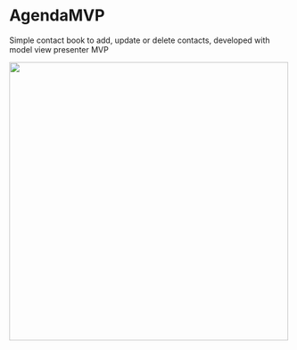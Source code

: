 # AgendaMVP
Simple contact book to add, update or delete contacts, developed with model view presenter MVP


<img height="500" src="../master/screenshots/agenda_mvp.gif"/>
